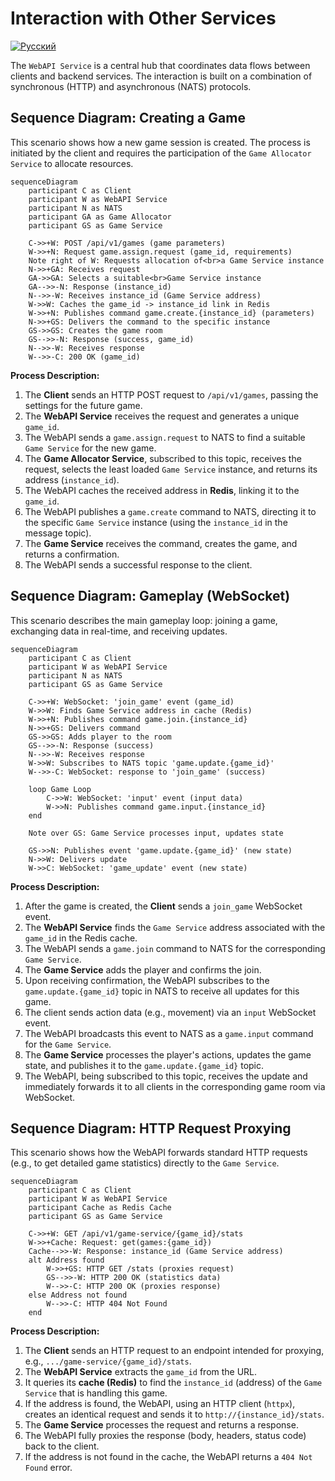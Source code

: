 # Interaction with Other Services
[![Русский](https://img.shields.io/badge/lang-Русский-blue.svg)](../ru/interactions.md)

The `WebAPI Service` is a central hub that coordinates data flows between clients and backend services. The interaction is built on a combination of synchronous (HTTP) and asynchronous (NATS) protocols.

## Sequence Diagram: Creating a Game

This scenario shows how a new game session is created. The process is initiated by the client and requires the participation of the `Game Allocator Service` to allocate resources.

```mermaid
sequenceDiagram
    participant C as Client
    participant W as WebAPI Service
    participant N as NATS
    participant GA as Game Allocator
    participant GS as Game Service

    C->>+W: POST /api/v1/games (game parameters)
    W->>+N: Request game.assign.request (game_id, requirements)
    Note right of W: Requests allocation of<br>a Game Service instance
    N->>+GA: Receives request
    GA->>GA: Selects a suitable<br>Game Service instance
    GA-->>-N: Response (instance_id)
    N-->>-W: Receives instance_id (Game Service address)
    W->>W: Caches the game_id -> instance_id link in Redis
    W->>+N: Publishes command game.create.{instance_id} (parameters)
    N->>+GS: Delivers the command to the specific instance
    GS->>GS: Creates the game room
    GS-->>-N: Response (success, game_id)
    N-->>-W: Receives response
    W-->>-C: 200 OK (game_id)
```

**Process Description:**
1.  The **Client** sends an HTTP POST request to `/api/v1/games`, passing the settings for the future game.
2.  The **WebAPI Service** receives the request and generates a unique `game_id`.
3.  The WebAPI sends a `game.assign.request` to NATS to find a suitable `Game Service` for the new game.
4.  The **Game Allocator Service**, subscribed to this topic, receives the request, selects the least loaded `Game Service` instance, and returns its address (`instance_id`).
5.  The WebAPI caches the received address in **Redis**, linking it to the `game_id`.
6.  The WebAPI publishes a `game.create` command to NATS, directing it to the specific `Game Service` instance (using the `instance_id` in the message topic).
7.  The **Game Service** receives the command, creates the game, and returns a confirmation.
8.  The WebAPI sends a successful response to the client.

## Sequence Diagram: Gameplay (WebSocket)

This scenario describes the main gameplay loop: joining a game, exchanging data in real-time, and receiving updates.

```mermaid
sequenceDiagram
    participant C as Client
    participant W as WebAPI Service
    participant N as NATS
    participant GS as Game Service

    C->>+W: WebSocket: 'join_game' event (game_id)
    W->>W: Finds Game Service address in cache (Redis)
    W->>+N: Publishes command game.join.{instance_id}
    N->>+GS: Delivers command
    GS->>GS: Adds player to the room
    GS-->>-N: Response (success)
    N-->>-W: Receives response
    W->>W: Subscribes to NATS topic 'game.update.{game_id}'
    W-->>-C: WebSocket: response to 'join_game' (success)

    loop Game Loop
        C->>W: WebSocket: 'input' event (input data)
        W->>N: Publishes command game.input.{instance_id}
    end

    Note over GS: Game Service processes input, updates state

    GS->>N: Publishes event 'game.update.{game_id}' (new state)
    N->>W: Delivers update
    W->>C: WebSocket: 'game_update' event (new state)
```

**Process Description:**
1.  After the game is created, the **Client** sends a `join_game` WebSocket event.
2.  The **WebAPI Service** finds the `Game Service` address associated with the `game_id` in the Redis cache.
3.  The WebAPI sends a `game.join` command to NATS for the corresponding `Game Service`.
4.  The **Game Service** adds the player and confirms the join.
5.  Upon receiving confirmation, the WebAPI subscribes to the `game.update.{game_id}` topic in NATS to receive all updates for this game.
6.  The client sends action data (e.g., movement) via an `input` WebSocket event.
7.  The WebAPI broadcasts this event to NATS as a `game.input` command for the `Game Service`.
8.  The **Game Service** processes the player's actions, updates the game state, and publishes it to the `game.update.{game_id}` topic.
9.  The WebAPI, being subscribed to this topic, receives the update and immediately forwards it to all clients in the corresponding game room via WebSocket.

## Sequence Diagram: HTTP Request Proxying

This scenario shows how the WebAPI forwards standard HTTP requests (e.g., to get detailed game statistics) directly to the `Game Service`.

```mermaid
sequenceDiagram
    participant C as Client
    participant W as WebAPI Service
    participant Cache as Redis Cache
    participant GS as Game Service

    C->>+W: GET /api/v1/game-service/{game_id}/stats
    W->>+Cache: Request: get(games:{game_id})
    Cache-->>-W: Response: instance_id (Game Service address)
    alt Address found
        W->>+GS: HTTP GET /stats (proxies request)
        GS-->>-W: HTTP 200 OK (statistics data)
        W-->>-C: HTTP 200 OK (proxies response)
    else Address not found
        W-->>-C: HTTP 404 Not Found
    end
```

**Process Description:**
1.  The **Client** sends an HTTP request to an endpoint intended for proxying, e.g., `.../game-service/{game_id}/stats`.
2.  The **WebAPI Service** extracts the `game_id` from the URL.
3.  It queries its **cache (Redis)** to find the `instance_id` (address) of the `Game Service` that is handling this game.
4.  If the address is found, the WebAPI, using an HTTP client (`httpx`), creates an identical request and sends it to `http://{instance_id}/stats`.
5.  The **Game Service** processes the request and returns a response.
6.  The WebAPI fully proxies the response (body, headers, status code) back to the client.
7.  If the address is not found in the cache, the WebAPI returns a `404 Not Found` error.
